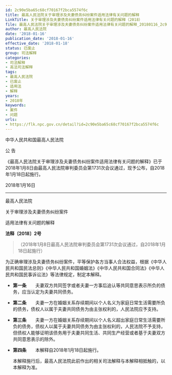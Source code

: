 ```yaml
---
id: 2c90e5ba65c68cf70167f2bca5574f6c
title: 最高人民法院关于审理涉及夫妻债务纠纷案件适用法律有关问题的解释
LinkTitle: 关于审理涉及夫妻债务纠纷案件适用法律有关问题的解释（2018）
file: 最高人民法院关于审理涉及夫妻债务纠纷案件适用法律有关问题的解释_20180116_2c90e5ba65c68cf70167f2bca5574f6c.docx
author: 最高人民法院
date: '2018-01-16'
publication_date: '2018-01-16'
effective_date: '2018-01-18'
status: 已废止
group: 司法解释
categories:
- 司法解释
- 高法司法解释
tags:
- 最高人民法院
- 已废止
- 适用法
- 解释
years:
- 2018年
keywords:
- 案件
- 问题
urls:
- https://flk.npc.gov.cn/detail?id=2c90e5ba65c68cf70167f2bca5574f6c
---
```


中华人民共和国最高人民法院

公 告

《最高人民法院关于审理涉及夫妻债务纠纷案件适用法律有关问题的解释》已于2018年1月8日由最高人民法院审判委员会第1731次会议通过，现予公布，自2018年1月18日起施行。

2018年1月16日

---

最高人民法院

关于审理涉及夫妻债务纠纷案件

适用法律有关问题的解释

**法释〔2018〕2号**

> （2018年1月8日最高人民法院审判委员会第1731次会议通过，自2018年1月18日起施行）

为正确审理涉及夫妻债务纠纷案件，平等保护各方当事人合法权益，根据《中华人民共和国民法总则》《中华人民共和国婚姻法》《中华人民共和国合同法》《中华人民共和国民事诉讼法》等法律规定，制定本解释。

- **第一条**　　夫妻双方共同签字或者夫妻一方事后追认等共同意思表示所负的债务，应当认定为夫妻共同债务。

- **第二条**　　夫妻一方在婚姻关系存续期间以个人名义为家庭日常生活需要所负的债务，债权人以属于夫妻共同债务为由主张权利的，人民法院应予支持。

- **第三条**　　夫妻一方在婚姻关系存续期间以个人名义超出家庭日常生活需要所负的债务，债权人以属于夫妻共同债务为由主张权利的，人民法院不予支持，但债权人能够证明该债务用于夫妻共同生活、共同生产经营或者基于夫妻双方共同意思表示的除外。

- **第四条**　　本解释自2018年1月18日起施行。

  本解释施行后，最高人民法院此前作出的相关司法解释与本解释相抵触的，以本解释为准。
